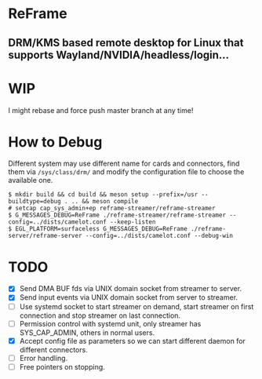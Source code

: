 ReFrame
=======

DRM/KMS based remote desktop for Linux that supports Wayland/NVIDIA/headless/login…
-----------------------------------------------------------------------------------

# WIP

I might rebase and force push master branch at any time!

# How to Debug

Different system may use different name for cards and connectors, find them via `/sys/class/drm/` and modify the configuration file to choose the available one.

```
$ mkdir build && cd build && meson setup --prefix=/usr --buildtype=debug . .. && meson compile
# setcap cap_sys_admin+ep reframe-streamer/reframe-streamer
$ G_MESSAGES_DEBUG=ReFrame ./reframe-streamer/reframe-streamer --config=../dists/camelot.conf --keep-listen
$ EGL_PLATFORM=surfaceless G_MESSAGES_DEBUG=ReFrame ./reframe-server/reframe-server --config=../dists/camelot.conf --debug-win
```

# TODO

- [X] Send DMA BUF fds via UNIX domain socket from streamer to server.
- [X] Send input events via UNIX domain socket from server to streamer.
- [ ] Use systemd socket to start streamer on demand, start streamer on first connection and stop streamer on last connection.
- [ ] Permission control with systemd unit, only streamer has SYS_CAP_ADMIN, others in normal users.
- [X] Accept config file as parameters so we can start different daemon for different connectors.
- [ ] Error handling.
- [ ] Free pointers on stopping.
